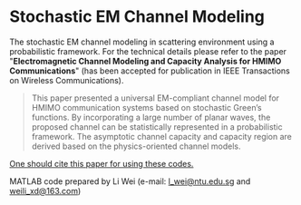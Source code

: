 # Stochastic EM Channel Modeling
The stochastic EM channel modeling in scattering environment using a probabilistic framework. For the technical details please refer to the paper "**Electromagnetic Channel Modeling and Capacity Analysis for HMIMO Communications**" (has been accepted for publication in IEEE Transactions on Wireless Communications). 

>This paper presented a universal EM-compliant channel model for HMIMO communication systems based on stochastic Green’s functions. By incorporating a large number of planar waves, the proposed channel can be statistically represented
in a probabilistic framework. The asymptotic channel capacity and capacity region are derived based on the physics-oriented channel models.

<ins>One should cite this paper for using these codes.</ins>

MATLAB code prepared by Li Wei (e-mail: l_wei@ntu.edu.sg and weili_xd@163.com)

 

